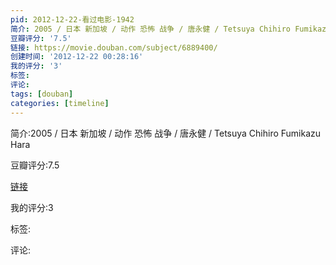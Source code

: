 ```yaml
---
pid: 2012-12-22-看过电影-1942
简介: 2005 / 日本 新加坡 / 动作 恐怖 战争 / 唐永健 / Tetsuya Chihiro Fumikazu Hara
豆瓣评分: '7.5'
链接: https://movie.douban.com/subject/6889400/
创建时间: '2012-12-22 00:28:16'
我的评分: '3'
标签:
评论:
tags: [douban]
categories: [timeline]
---
```

简介:2005 / 日本 新加坡 / 动作 恐怖 战争 / 唐永健 / Tetsuya Chihiro Fumikazu Hara

豆瓣评分:7.5

[链接](https://movie.douban.com/subject/6889400/)

我的评分:3

标签:

评论:

